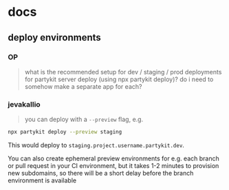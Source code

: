 # docs

## deploy environments

### OP
> what is the recommended setup for dev / staging / prod deployments for partykit server deploy (using npx partykit deploy)? do i need to somehow make a separate app for each?

### jevakallio
> you can deploy with a `--preview` flag, e.g.

```sh
npx partykit deploy --preview staging
```

This would deploy to `staging.project.username.partykit.dev`.

You can also create ephemeral preview environments for e.g. each branch or pull request in your CI environment, but it takes 1-2 minutes to provision new subdomains, so there will be a short delay before the branch environment is available

